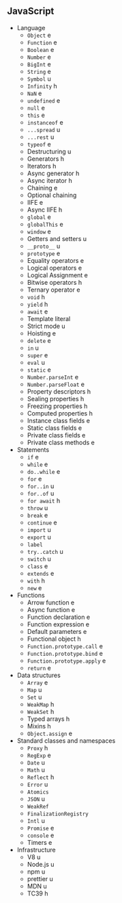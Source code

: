 ## JavaScript

- Language
  - `Object` e
  - `Function` e
  - `Boolean` e
  - `Number` e
  - `BigInt` e
  - `String` e
  - `Symbol` u
  - `Infinity` h
  - `NaN` e
  - `undefined` e
  - `null` e
  - `this` e
  - `instanceof` e
  - `...spread` u
  - `...rest` u
  - `typeof` e
  - Destructuring u
  - Generators h
  - Iterators h
  - Async generator h
  - Async iterator h
  - Chaining e
  - Optional chaining 
  - IIFE e
  - Async IIFE h
  - `global` e
  - `globalThis` e
  - `window` e
  - Getters and setters u
  - `__proto__` u
  - `prototype` e
  - Equality operators e
  - Logical operators e
  - Logical Assignment e
  - Bitwise operators h
  - Ternary operator e
  - `void` h
  - `yield` h
  - `await` e
  - Template literal
  - Strict mode u
  - Hoisting e
  - `delete` e
  - `in` u
  - `super` e
  - `eval` u
  - `static` e
  - `Number.parseInt` e
  - `Number.parseFloat` e
  - Property descriptors h
  - Sealing properties h
  - Freezing properties h
  - Computed properties h
  - Instance class fields e
  - Static class fields e
  - Private class fields e
  - Private class methods e
- Statements
  - `if` e
  - `while` e
  - `do..while` e
  - `for` e
  - `for..in` u
  - `for..of` u
  - `for await` h
  - `throw` u
  - `break` e
  - `continue` e
  - `import` u
  - `export` u
  - `label` 
  - `try..catch` u
  - `switch` u
  - `class` e
  - `extends` e
  - `with` h
  - `new` e
- Functions
  - Arrow function e
  - Async function e
  - Function declaration e
  - Function expression e
  - Default parameters e
  - Functional object h
  - `Function.prototype.call` e
  - `Function.prototype.bind` e
  - `Function.prototype.apply` e
  - `return` e
- Data structures
  - `Array` e
  - `Map` u
  - `Set` u
  - `WeakMap` h
  - `WeakSet` h
  - Typed arrays h
  - Mixins h
  - `Object.assign` e
- Standard classes and namespaces
  - `Proxy` h
  - `RegExp` e
  - `Date` u
  - `Math` u
  - `Reflect` h
  - `Error` u
  - `Atomics`
  - `JSON` u
  - `WeakRef` 
  - `FinalizationRegistry`
  - `Intl` u
  - `Promise` e
  - `console` e
  - Timers e
- Infrastructure
  - V8 u
  - Node.js u
  - npm u
  - prettier u
  - MDN u
  - TC39 h
